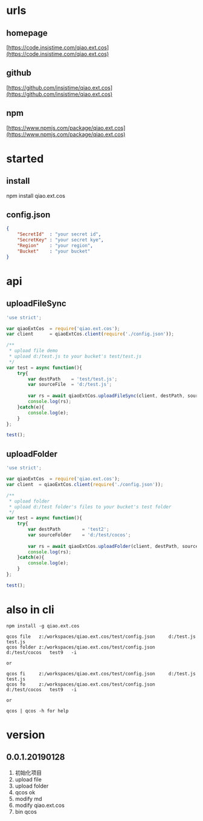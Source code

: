 # urls
## homepage
[https://code.insistime.com/qiao.ext.cos](https://code.insistime.com/qiao.ext.cos)

## github
[https://github.com/insistime/qiao.ext.cos](https://github.com/insistime/qiao.ext.cos)

## npm
[https://www.npmjs.com/package/qiao.ext.cos](https://www.npmjs.com/package/qiao.ext.cos)

# started
## install
npm install qiao.ext.cos

## config.json
```json
{
	"SecretId"	: "your secret id",
	"SecretKey"	: "your secret kye",
	"Region"	: "your region",
	"Bucket"	: "your bucket"
}
```

# api
## uploadFileSync
```javascript
'use strict';

var qiaoExtCos 	= require('qiao.ext.cos');
var client		= qiaoExtCos.client(require('./config.json'));

/**
 * upload file demo
 * upload d:/test.js to your bucket's test/test.js
 */
var test = async function(){
	try{
		var destPath	= 'test/test.js';
		var sourceFile 	= 'd:/test.js';
		
		var rs = await qiaoExtCos.uploadFileSync(client, destPath, sourceFile);
		console.log(rs);
	}catch(e){
		console.log(e);
	}
};

test();
```

## uploadFolder
```javascript
'use strict';

var qiaoExtCos 	= require('qiao.ext.cos');
var client	= qiaoExtCos.client(require('./config.json'));

/**
 * upload folder
 * upload d:/test folder's files to your bucket's test folder
 */
var test = async function(){
	try{
		var destPath		= 'test2';
		var sourceFolder	= 'd:/test/cocos';
		
		var rs = await qiaoExtCos.uploadFolder(client, destPath, sourceFolder);
		console.log(rs);
	}catch(e){
		console.log(e);
	}
};

test();
```

# also in cli
```shell
npm install -g qiao.ext.cos

qcos file 	z:/workspaces/qiao.ext.cos/test/config.json 	d:/test.js	test.js	
qcos folder	z:/workspaces/qiao.ext.cos/test/config.json 	d:/test/cocos	test9 	-i

or

qcos fi 	z:/workspaces/qiao.ext.cos/test/config.json 	d:/test.js 	test.js	
qcos fo		z:/workspaces/qiao.ext.cos/test/config.json 	d:/test/cocos 	test9 	-i

or

qcos | qcos -h for help
```

# version
## 0.0.1.20190128
1. 初始化项目
2. upload file
3. upload folder 
4. qcos ok
5. modify md
6. modify qiao.ext.cos
7. bin qcos